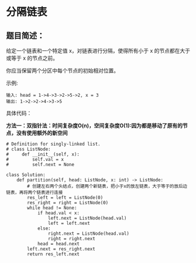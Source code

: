 # 分隔链表
## 题目简述：
给定一个链表和一个特定值 x，对链表进行分隔，使得所有小于 x 的节点都在大于或等于 x 的节点之前。

你应当保留两个分区中每个节点的初始相对位置。

示例:

	输入: head = 1->4->3->2->5->2, x = 3
	输出: 1->2->2->4->3->5
    
具体代码：

**方法一：双指针法：时间复杂度O(n)，空间复杂度O(1):因为都是移动了原有的节点，没有使用额外的新空间**

	# Definition for singly-linked list.
	# class ListNode:
	#     def __init__(self, x):
	#         self.val = x
	#         self.next = None
	
	class Solution:
	    def partition(self, head: ListNode, x: int) -> ListNode:
	        # 创建左右两个头结点，创建两个新链表，把小于x的放左链表，大于等于的放后边链表，再将两个链表进行连接
	        res_left = left = ListNode(0)
	        res_right = right = ListNode(0)
	        while head != None:
	            if head.val < x:
	                left.next = ListNode(head.val)
	                left = left.next
	            else:
	                right.next = ListNode(head.val)
	                right = right.next
	            head = head.next
	        left.next = res_right.next
	        return res_left.next

